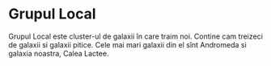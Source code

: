 # Grupul Local

Grupul Local este cluster-ul de galaxii în care traim noi. Contine cam treizeci
de galaxii si galaxii pitice. Cele mai mari galaxii din el sînt Andromeda si
galaxia noastra, Calea Lactee.
